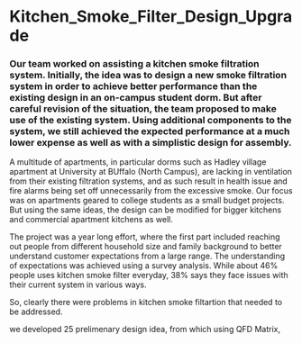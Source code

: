 # Kitchen_Smoke_Filter_Design_Upgrade

### Our team worked on assisting a kitchen smoke filtration system. Initially, the idea was to design a new smoke filtration system in order to achieve better performance than the existing design in an on-campus student dorm. But after careful revision of the situation, the team proposed to make use of the existing system. Using additional components to the system, we still achieved the expected performance at a much lower expense as well as with a simplistic design for assembly.

A multitude of apartments, in particular dorms such as Hadley village apartment at University at BUffalo (North Campus), are lacking in ventilation from their existing filtration systems, and as such result in health issue and fire alarms being set off unnecessarily from the excessive smoke. Our focus was on apartments geared to college students as a small budget projects. But using the same ideas, the design can be modified for bigger kitchens and commercial apartment kitchens as well. 

The project was a year long effort, where the first part included reaching out people from different household size and family background to better understand customer expectations from a large range. The understanding of expectations was achieved using a survey analysis. While about 46% people uses kitchen smoke filter everyday, 38% says they face issues with their current system in various ways. 



So, clearly there were problems in kitchen smoke filtartion that needed to be addressed. 

we developed 25 prelimenary design idea, from which using QFD Matrix, 

